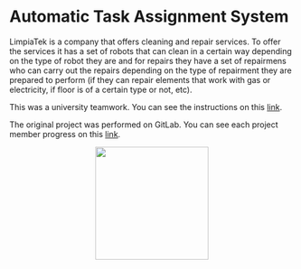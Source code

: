 # Automatic Task Assignment System

LimpiaTek is a company that offers cleaning and repair services. To offer the services it has a set of robots that can clean in a certain way depending on the type of robot they are and for repairs they have a set of repairmens who can carry out the repairs depending on the type of repairment they are prepared to perform (if they can repair elements that work with gas or electricity, if floor is of a certain type or not, etc).

This was a university teamwork. You can see the instructions on this [link](https://drive.google.com/file/d/15wtlIG9pIYy-ZaTh_sOVeOLj79giHitm/view?usp=sharing).

The original project was performed on GitLab. You can see each project member progress on this [link](https://gitlab.com/14G001/LimpiaTek-Practical-Work/-/network/develop).

<p align="center"><a href="https://gitlab.com/14G001/LimpiaTek-Practical-Work/-/network/develop"><img src="https://iagomolinavazquez.com/global/rsc/appLogo/gitlab.png" width="200"></a></p>
